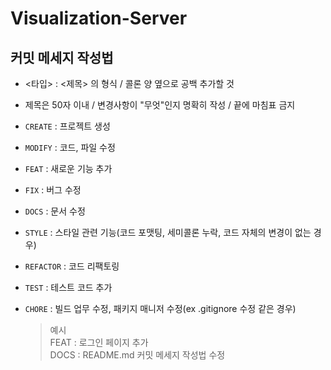 # Visualization-Server

## 커밋 메세지 작성법
- <타입> : <제목> 의 형식 / 콜론 양 옆으로 공백 추가할 것

- 제목은 50자 이내 / 변경사항이 "무엇"인지 명확히 작성 / 끝에 마침표 금지  

- `CREATE` : 프로젝트 생성
- `MODIFY` : 코드, 파일 수정
- `FEAT` : 새로운 기능 추가  
- `FIX` : 버그 수정  
- `DOCS` : 문서 수정  
- `STYLE` : 스타일 관련 기능(코드 포맷팅, 세미콜론 누락, 코드 자체의 변경이 없는 경우)  
- `REFACTOR` : 코드 리팩토링  
- `TEST` : 테스트 코드 추가  
- `CHORE` : 빌드 업무 수정, 패키지 매니저 수정(ex .gitignore 수정 같은 경우)
    > 예시  
    > FEAT : 로그인 페이지 추가  
    > DOCS : README.md 커밋 메세지 작성법 수정
